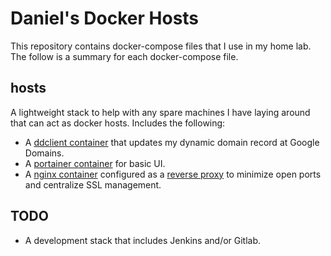 # Daniel's Docker Hosts

This repository contains docker-compose files that I use in my home lab. The follow is a summary for each docker-compose file.

## hosts
A lightweight stack to help with any spare machines I have laying around that can act as docker hosts.  Includes the following:
* A [ddclient container](https://docs.linuxserver.io/images/docker-ddclient) that updates my dynamic domain record at Google Domains.
* A [portainer container](https://www.portainer.io/products/community-edition) for basic UI.
* A [nginx container](https://www.docker.com/blog/how-to-use-the-official-nginx-docker-image/) configured as a [reverse proxy](https://docs.nginx.com/nginx/admin-guide/web-server/reverse-proxy/) to minimize open ports and centralize SSL management.

## TODO
* A development stack that includes Jenkins and/or Gitlab.
